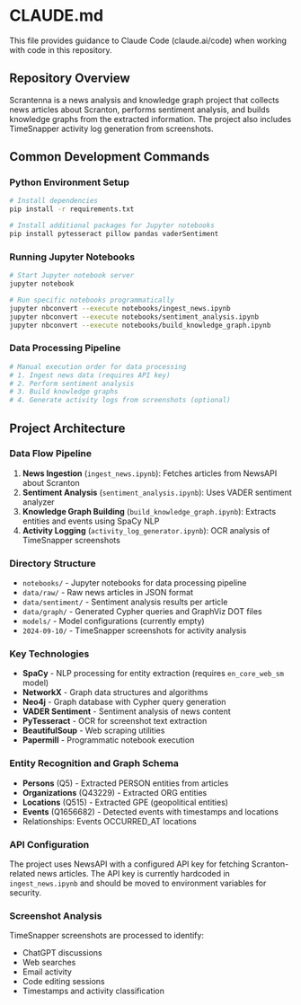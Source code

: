 # CLAUDE.md

This file provides guidance to Claude Code (claude.ai/code) when working with code in this repository.

## Repository Overview

Scrantenna is a news analysis and knowledge graph project that collects news articles about Scranton, performs sentiment analysis, and builds knowledge graphs from the extracted information. The project also includes TimeSnapper activity log generation from screenshots.

## Common Development Commands

### Python Environment Setup
```bash
# Install dependencies
pip install -r requirements.txt

# Install additional packages for Jupyter notebooks
pip install pytesseract pillow pandas vaderSentiment
```

### Running Jupyter Notebooks
```bash
# Start Jupyter notebook server
jupyter notebook

# Run specific notebooks programmatically
jupyter nbconvert --execute notebooks/ingest_news.ipynb
jupyter nbconvert --execute notebooks/sentiment_analysis.ipynb
jupyter nbconvert --execute notebooks/build_knowledge_graph.ipynb
```

### Data Processing Pipeline
```bash
# Manual execution order for data processing
# 1. Ingest news data (requires API key)
# 2. Perform sentiment analysis
# 3. Build knowledge graphs
# 4. Generate activity logs from screenshots (optional)
```

## Project Architecture

### Data Flow Pipeline
1. **News Ingestion** (`ingest_news.ipynb`): Fetches articles from NewsAPI about Scranton
2. **Sentiment Analysis** (`sentiment_analysis.ipynb`): Uses VADER sentiment analyzer 
3. **Knowledge Graph Building** (`build_knowledge_graph.ipynb`): Extracts entities and events using SpaCy NLP
4. **Activity Logging** (`activity_log_generator.ipynb`): OCR analysis of TimeSnapper screenshots

### Directory Structure
- `notebooks/` - Jupyter notebooks for data processing pipeline
- `data/raw/` - Raw news articles in JSON format
- `data/sentiment/` - Sentiment analysis results per article
- `data/graph/` - Generated Cypher queries and GraphViz DOT files
- `models/` - Model configurations (currently empty)
- `2024-09-10/` - TimeSnapper screenshots for activity analysis

### Key Technologies
- **SpaCy** - NLP processing for entity extraction (requires `en_core_web_sm` model)
- **NetworkX** - Graph data structures and algorithms
- **Neo4j** - Graph database with Cypher query generation
- **VADER Sentiment** - Sentiment analysis of news content
- **PyTesseract** - OCR for screenshot text extraction
- **BeautifulSoup** - Web scraping utilities
- **Papermill** - Programmatic notebook execution

### Entity Recognition and Graph Schema
- **Persons** (Q5) - Extracted PERSON entities from articles
- **Organizations** (Q43229) - Extracted ORG entities 
- **Locations** (Q515) - Extracted GPE (geopolitical entities)
- **Events** (Q1656682) - Detected events with timestamps and locations
- Relationships: Events OCCURRED_AT locations

### API Configuration
The project uses NewsAPI with a configured API key for fetching Scranton-related news articles. The API key is currently hardcoded in `ingest_news.ipynb` and should be moved to environment variables for security.

### Screenshot Analysis
TimeSnapper screenshots are processed to identify:
- ChatGPT discussions
- Web searches
- Email activity  
- Code editing sessions
- Timestamps and activity classification